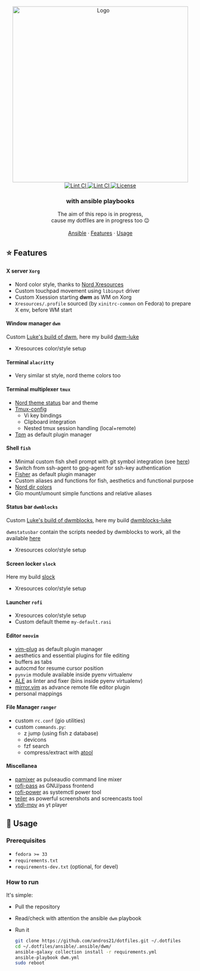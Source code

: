 <!-- PROJECT LOGO -->
<br>
<p align="center">
  <a href="https://github.com/andros21/pgrank">
    <img src="https://user-images.githubusercontent.com/58751603/126770241-9aa8d18c-bd06-433c-b542-1ab9f66a3495.png" alt="Logo" width="470px">
  </a>
  <br>
  <a href="https://github.com/andros21/dotfiles/blob/master/.github/workflows/lint.yml">
    <img src="https://img.shields.io/github/workflow/status/andros21/dotfiles/Lint%20CI/master?label=Lint%20CI&logo=github&style=flat-square" alt="Lint CI">
  </a>
   <a href="https://dwm.suckless.org/">
    <img src="https://img.shields.io/badge/dwm-powered-important?logo=fedora&style=flat-square" alt="Lint CI">
  </a>
  <a href="https://github.com/andros21/dotfiles/blob/master/LICENSE">
    <img src="https://img.shields.io/github/license/andros21/dotfiles?color=blue&label=License&style=flat-square" alt="License">
  </a>

  <h3 align="center">with ansible playbooks</h3>
  <p align="center">
    The aim of this repo is in progress,<br>cause my dotfiles are in progress too &#128521
    <br>
    <br>
    <a href="ansible/.ansible/dwm/">Ansible</a>
    ·
    <a href="#star-features">Features</a>
    ·
    <a href="#rocket-usage">Usage</a>
  </p>
</p>

## :star: Features

#### X server `Xorg`

* Nord color style, thanks to [Nord Xresources](https://github.com/arcticicestudio/nord-xresources)
* Custom touchpad movement using `libinput` driver
* Custom Xsession starting **dwm** as WM on Xorg
* `Xresources/.profile` sourced (by `xinitrc-common` on Fedora) to prepare X env, before WM start

#### Window manager `dwm`

Custom [Luke's build of dwm](https://github.com/LukeSmithxyz/dwm), here my build [dwm-luke](https://github.com/andros21/dwm-luke)

* Xresources color/style setup

#### Terminal `alacritty`

* Very similar st style, nord theme colors too

#### Terminal multiplexer `tmux`

* [Nord theme status](https://github.com/arcticicestudio/nord-tmux) bar and theme
* [Tmux-config](https://github.com/samoshkin/tmux-config)
   * Vi key bindings
   * Clipboard integration
   * Nested tmux session handling (local+remote)
* [Tpm](https://github.com/tmux-plugins/tpm) as default plugin manager

#### Shell `fish`

* Minimal custom fish shell prompt with git symbol integration (see [here](https://github.com/magicmonty/bash-git-prompt))
* Switch from ssh-agent to gpg-agent for ssh-key authentication
* [Fisher](https://github.com/jorgebucaran/fisher) as default plugin manager
* Custom aliases and functions for fish, aesthetics and functional purpose
* [Nord dir colors](https://github.com/arcticicestudio/nord-dircolors)
* Gio mount/umount simple functions and relative aliases

#### Status bar `dwmblocks`

Custom [Luke's build of dwmblocks](https://github.com/LukeSmithxyz/dwmblocks), here my build [dwmblocks-luke](https://github.com/andros21/dwmblocks-luke)

`dwmstatusbar` contain the scripts needed by dwmblocks to work, all the available [here](https://github.com/LukeSmithxyz/voidrice/tree/master/.local/bin/statusbar)

* Xresources color/style setup

#### Screen locker `slock`

Here my build [slock](https://github.com/andros21/slock)

* Xresources color/style setup

#### Launcher `rofi`

* Xresources color/style setup
* Custom default theme `my-default.rasi`

#### Editor `neovim`

* [vim-plug](https://github.com/junegunn/vim-plug) as default plugin manager
* aesthetics and essential plugins for file editing
* buffers as tabs
* autocmd for resume cursor position
* `pynvim` module available inside pyenv virtualenv
* [ALE](https://github.com/dense-analysis/ale) as linter and fixer (bins inside pyenv virtualenv)
* [mirror.vim](https://github.com/zenbro/mirror.vim) as advance remote file editor plugin
* personal mappings

#### File Manager `ranger`

* custom `rc.conf` (gio utilities)
* custom `commands.py`:
   + z jump (using fish z database)
   + devicons
   + fzf search
   + compress/extract with [atool](https://www.nongnu.org/atool/)

#### Miscellanea

* [pamixer](https://github.com/cdemoulins/pamixer) as pulseaudio command line mixer
* [rofi-pass](https://github.com/carnager/rofi-pass) as GNU/pass frontend
* [rofi-power](https://github.com/okraits/rofi-tools) as systemctl power tool
* [teiler](https://github.com/carnager/teiler) as powerful screenshots and screencasts tool
* [ytdl-mpv](https://github.com/andros21/ytdl-mpv) as yt player

## :rocket: Usage

### Prerequisites

* `fedora >= 33`
* `requirements.txt`
* `requirements-dev.txt` (optional, for devel)

### How to run

It's simple:

* Pull the repository
* Read/check with attention the ansible `dwm` playbook
* Run it

  ```bash
  git clone https://github.com/andros21/dotfiles.git ~/.dotfiles
  cd ~/.dotfiles/ansible/.ansible/dwm/
  ansible-galaxy collection install -r requirements.yml
  ansible-playbook dwm.yml
  sudo reboot
  ```
